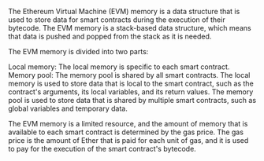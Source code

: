 The Ethereum Virtual Machine (EVM) memory is a data structure that is used to store data for smart contracts during the execution of their bytecode. The EVM memory is a stack-based data structure, which means that data is pushed and popped from the stack as it is needed.

The EVM memory is divided into two parts:

Local memory: The local memory is specific to each smart contract.
Memory pool: The memory pool is shared by all smart contracts.
The local memory is used to store data that is local to the smart contract, such as the contract's arguments, its local variables, and its return values. The memory pool is used to store data that is shared by multiple smart contracts, such as global variables and temporary data.

The EVM memory is a limited resource, and the amount of memory that is available to each smart contract is determined by the gas price. The gas price is the amount of Ether that is paid for each unit of gas, and it is used to pay for the execution of the smart contract's bytecode.
